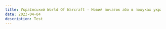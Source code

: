 ```yaml
---
title: Український World Of Warcraft - Новий початок або в пошуках українських кланів.
date: 2023-04-04
description: Test
---
```

